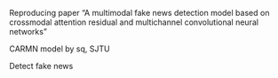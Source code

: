 Reproducing paper “A multimodal fake news detection model based on crossmodal attention residual and multichannel convolutional neural networks”

CARMN model by sq, SJTU

Detect fake news
